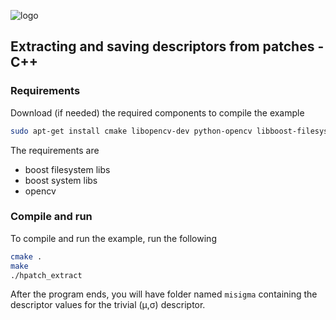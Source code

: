![logo](https://hpatches.github.io/assets/hpatches-logo.png "logo") 
## Extracting and saving descriptors from patches - C++

### Requirements
Download (if needed) the required components to compile the example

```sh
sudo apt-get install cmake libopencv-dev python-opencv libboost-filesystem-dev libboost-system-dev
```

The requirements are 

- boost filesystem libs
- boost system libs
- opencv 

### Compile and run

To compile and run the example, run the following

```sh 
cmake . 
make 
./hpatch_extract
```

After the program ends, you will have folder named `misigma`
containing the descriptor values for the trivial (&#956;,&#963;)
descriptor.
